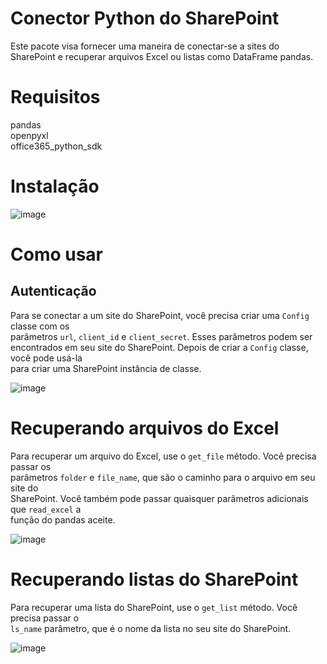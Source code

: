 # Conector Python do SharePoint
Este pacote visa fornecer uma maneira de conectar-se a sites do SharePoint e recuperar arquivos Excel ou listas como DataFrame pandas.

# Requisitos
pandas <br>
openpyxl <br>
office365_python_sdk <br>

# Instalação
![image](https://user-images.githubusercontent.com/78990428/230177524-432dfc79-cf56-4192-8fb4-46e028526dae.png)

# Como usar
## Autenticação
Para se conectar a um site do SharePoint, você precisa criar uma `Config` classe com os <br>
parâmetros `url`, `client_id` e `client_secret`. Esses parâmetros podem ser <br>
encontrados em seu site do SharePoint. Depois de criar a `Config` classe, você pode usá-la <br>
para criar uma SharePoint instância de classe.

![image](https://user-images.githubusercontent.com/78990428/230179098-54db0b48-3262-482f-ad90-4b875d49a91f.png)

# Recuperando arquivos do Excel
Para recuperar um arquivo do Excel, use o `get_file` método. Você precisa passar os <br>
parâmetros `folder` e `file_name`, que são o caminho para o arquivo em seu site do <br>
SharePoint. Você também pode passar quaisquer parâmetros adicionais que `read_excel` a <br>
função do pandas aceite.

![image](https://user-images.githubusercontent.com/78990428/230179199-bca24e84-e17d-40cb-aa0e-ac9d64527804.png)

# Recuperando listas do SharePoint
Para recuperar uma lista do SharePoint, use o `get_list` método. Você precisa passar o <br>
`ls_name` parâmetro, que é o nome da lista no seu site do SharePoint.

![image](https://user-images.githubusercontent.com/78990428/230179266-dbcf5203-e5c7-441a-b18b-6ad532aa3952.png)

